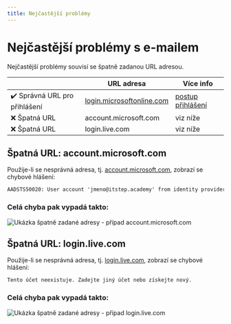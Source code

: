 ```yaml
---
title: Nejčastější problémy
---
```


# Nejčastější problémy s e-mailem

Nejčastější problémy souvisí se špatně zadanou URL adresou.

|                               | URL adresa                                                      | Více info                     |
| ----------------------------- | --------------------------------------------------------------- | ----------------------------- |
| ✔️ Správná URL pro přihlášení | [login.microsoftonline.com](https://login.microsoftonline.com/) | [postup přihlášení](../email) |
| ❌ Špatná URL                 | account.microsoft.com                                           | viz níže                      |
| ❌ Špatná URL                 | login.live.com                                                  | viz níže                      |

## Špatná URL: account.microsoft.com

Použije-li se nesprávná adresa, tj. [account.microsoft.com](https://account.microsoft.com/), zobrazí se chybové hlášení:

```txt
AADSTS50020: User account 'jmeno@itstep.academy' from identity provider 'https://sts.windows.net/1c2aa41e-5b92-4906-827e-0c10f9d73859/' does not exist in tenant 'Microsoft' and cannot access the application '71dada86-21db-493b-93e4-1a902601f30f'(OneRenderFramework [wsfed enabled]) in that tenant. The account needs to be added as an external user in the tenant first. Sign out and sign in again with a different Azure Active Directory user account.
```

### Celá chyba pak vypadá takto:

<picture>
  <source srcset="/included/email/wrong-link-account.avif" type="image/avif" />
  <source srcset="/included/email/wrong-link-account.webp" type="image/webp" />
  <img loading="lazy" src="/included/email/wrong-link-account.jpg" alt="Ukázka špatně zadané adresy - případ account.microsoft.com" />
</picture>

## Špatná URL: login.live.com

Použije-li se nesprávná adresa, tj. [login.live.com](https://login.live.com/), zobrazí se chybové hlášení:

```txt
Tento účet neexistuje. Zadejte jiný účet nebo získejte nový.
```

### Celá chyba pak vypadá takto:

<picture>
  <source srcset="/included/email/wrong-link-live.avif" type="image/avif" />
  <source srcset="/included/email/wrong-link-live.webp" type="image/webp" />
  <img loading="lazy" src="/included/email/wrong-link-live.png" alt="Ukázka špatně zadané adresy - případ login.live.com" />
</picture>
